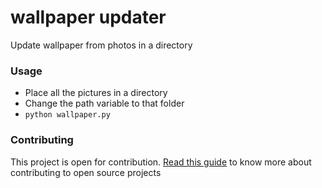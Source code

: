 # wallpaper updater

Update wallpaper from photos in a directory

### Usage

* Place all the pictures in a directory
* Change the path variable to that folder
* `python wallpaper.py`

### Contributing

This project is open for contribution. [Read this guide](https://bytesclub.github.io/contributing/) to know more about contributing to open source projects
